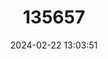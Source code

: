 ---
title: "135657"
category: "Barbus sperchiensis"
draft: false
date: 2024-02-22 13:03:51
languages:
  Greek, Modern (1453-): ["Μπριάνα Σπερχειού"]
  English: ["Sperchios Barbel"]
---